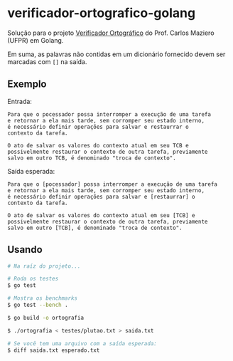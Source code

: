 # verificador-ortografico-golang

Solução para o projeto [Verificador Ortográfico](http://wiki.inf.ufpr.br/maziero/doku.php?id=prog2:verificador_ortografico) do Prof. Carlos Maziero (UFPR) em Golang.

Em suma, as palavras não contidas em um dicionário fornecido devem ser marcadas com `[]` na saída.

## Exemplo

Entrada:

```
Para que o pocessador possa interromper a execução de uma tarefa
e retornar a ela mais tarde, sem corromper seu estado interno,
é necessário definir operações para salvar e restaurrar o
contexto da tarefa.

O ato de salvar os valores do contexto atual em seu TCB e
possivelmente restaurar o contexto de outra tarefa, previamente
salvo em outro TCB, é denominado "troca de contexto".
```

Saída esperada:

```
Para que o [pocessador] possa interromper a execução de uma tarefa
e retornar a ela mais tarde, sem corromper seu estado interno,
é necessário definir operações para salvar e [restaurrar] o
contexto da tarefa.

O ato de salvar os valores do contexto atual em seu [TCB] e
possivelmente restaurar o contexto de outra tarefa, previamente
salvo em outro [TCB], é denominado "troca de contexto".
```

## Usando

```bash
# Na raíz do projeto...

# Roda os testes
$ go test

# Mostra os benchmarks
$ go test --bench .

$ go build -o ortografia

$ ./ortografia < testes/plutao.txt > saida.txt

# Se você tem uma arquivo com a saída esperada:
$ diff saida.txt esperado.txt
```
